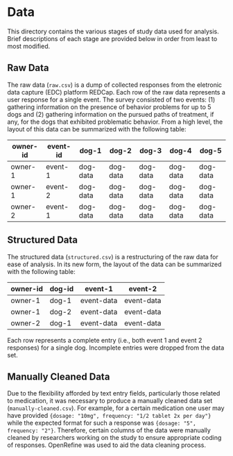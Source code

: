 # Data

This directory contains the various stages of study data used for analysis.
Brief descriptions of each stage are provided below in order from least to most
modified.

## Raw Data

The raw data (`raw.csv`) is a dump of collected responses from the eletronic
data capture (EDC) platform REDCap. Each row of the raw data represents a user
response for a single event. The survey consisted of two events: (1) gathering
information on the presence of behavior problems for up to 5 dogs and (2)
gathering information on the pursued paths of treatment, if any, for the dogs
that exhibited problematic behavior. From a high level, the layout of this data
can be summarized with the following table:

| owner-id | event-id | dog-1    | dog-2    | dog-3    | dog-4    | dog-5    |
|----------|----------|----------|----------|----------|----------|----------|
| owner-1  | event-1  | dog-data | dog-data | dog-data | dog-data | dog-data |
| owner-1  | event-2  | dog-data | dog-data | dog-data | dog-data | dog-data |
| owner-2  | event-1  | dog-data | dog-data | dog-data | dog-data | dog-data |

## Structured Data

The structured data (`structured.csv`) is a restructuring of the raw data for
ease of analysis. In its new form, the layout of the data can be summarized with
the following table:

| owner-id | dog-id | event-1    | event-2    |
|----------|--------|------------|------------|
| owner-1  | dog-1  | event-data | event-data |
| owner-1  | dog-2  | event-data | event-data |
| owner-2  | dog-1  | event-data | event-data |

Each row represents a complete entry (i.e., both event 1 and event 2 responses)
for a single dog. Incomplete entries were dropped from the data set.

## Manually Cleaned Data

Due to the flexibility afforded by text entry fields, particularly those related
to medication, it was necessary to produce a manually cleaned data set
(`manually-cleaned.csv`). For example, for a certain medication one user may
have provided `{dosage: "10mg", frequency: "1/2 tablet 2x per day"}` while the
expected format for such a response was `{dosage: "5", frequency: "2"}`.
Therefore, certain columns of the data were manually cleaned by researchers
working on the study to ensure appropriate coding of responses. OpenRefine was
used to aid the data cleaning process.

